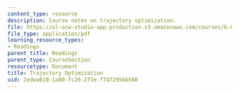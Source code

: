 ```yaml
---
content_type: resource
description: Course notes on trajectory optimization.
file: https://ol-ocw-studio-app-production.s3.amazonaws.com/courses/6-832-underactuated-robotics-spring-2009/2edea6101a80fc202f5ef7472956b580_MIT6_832s09_read_ch12.pdf
file_type: application/pdf
learning_resource_types:
- Readings
parent_title: Readings
parent_type: CourseSection
resourcetype: Document
title: Trajectory Optimization
uid: 2edea610-1a80-fc20-2f5e-f7472956b580
---
```


